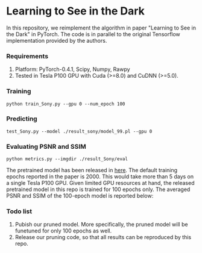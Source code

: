 # Learning to See in the Dark

In this repository, we reimplement the algorithm in paper "Learning to See in the Dark" in PyTorch. The code is in parallel to the original Tensorflow implementation provided by the authors.

### Requirements
1. Platform: PyTorch-0.4.1, Scipy, Numpy, Rawpy
2. Tested in Tesla P100 GPU with Cuda (>=8.0) and CuDNN (>=5.0).

### Training
```Shell
python train_Sony.py --gpu 0 --num_epoch 100
```

### Predicting
```Shell
test_Sony.py --model ./result_sony/model_99.pl --gpu 0
```

### Evaluating PSNR and SSIM
```Shell
python metrics.py --imgdir ./result_Sony/eval
```

The pretrained model has been released in [here](https://drive.google.com/file/d/1Vjop6FnQ79ngJQORHqUUDZtiYXxDicRR/view?usp=sharing). The default training epochs reported in the paper is 2000. This would take more than 5 days on a single Tesla P100 GPU. Given limited GPU resources at hand, the released pretrained model in this repo is trained for 100 epochs only. The averaged PSNR and SSIM of the 100-epoch model is reported below:



### Todo list
1. Pubish our pruned model. More specifically, the pruned model will be funetuned for only 100 epochs as well.
2. Release our pruning code, so that all results can be reproduced by this repo.
